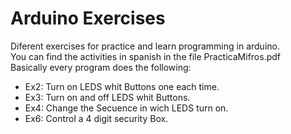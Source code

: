 # Arduino Exercises

Diferent exercises for practice and learn programming in arduino.<br />
You can find the activities in spanish in the file PracticaMifros.pdf <br/>
Basically every program does the following:
* Ex2: Turn on LEDS whit Buttons one each time.
* Ex3: Turn on and off LEDS whit Buttons.
* Ex4: Change the Secuence in wich LEDS turn on.
* Ex6: Control a 4 digit security Box. 
